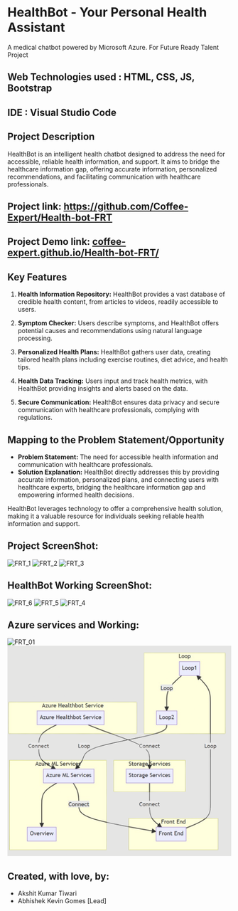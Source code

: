 # HealthBot - Your Personal Health Assistant
A medical chatbot powered by Microsoft Azure. For Future Ready Talent Project

## Web Technologies used : HTML, CSS, JS, Bootstrap
## IDE : Visual Studio Code

## Project Description
HealthBot is an intelligent health chatbot designed to address the need for accessible, reliable health information, and support. It aims to bridge the healthcare information gap, offering accurate information, personalized recommendations, and facilitating communication with healthcare professionals.

## Project link:   https://github.com/Coffee-Expert/Health-bot-FRT   

## Project Demo link: [coffee-expert.github.io/Health-bot-FRT/](https://coffee-expert.github.io/Health-bot-FRT/)

## Key Features

1. **Health Information Repository:** HealthBot provides a vast database of credible health content, from articles to videos, readily accessible to users.

2. **Symptom Checker:** Users describe symptoms, and HealthBot offers potential causes and recommendations using natural language processing.

3. **Personalized Health Plans:** HealthBot gathers user data, creating tailored health plans including exercise routines, diet advice, and health tips.

4. **Health Data Tracking:** Users input and track health metrics, with HealthBot providing insights and alerts based on the data.

5. **Secure Communication:** HealthBot ensures data privacy and secure communication with healthcare professionals, complying with regulations.

## Mapping to the Problem Statement/Opportunity

- **Problem Statement:** The need for accessible health information and communication with healthcare professionals.
- **Solution Explanation:** HealthBot directly addresses this by providing accurate information, personalized plans, and connecting users with healthcare experts, bridging the healthcare information gap and empowering informed health decisions.

HealthBot leverages technology to offer a comprehensive health solution, making it a valuable resource for individuals seeking reliable health information and support.
## Project ScreenShot:
![FRT_1](https://github.com/Coffee-Expert/Health-bot-FRT/assets/137613929/94e17158-1bb1-4db6-9700-7428ce400c79)
![FRT_2](https://github.com/Coffee-Expert/Health-bot-FRT/assets/137613929/74510e07-dac6-4f2a-b5ae-418703596bd4)
![FRT_3](https://github.com/Coffee-Expert/Health-bot-FRT/assets/137613929/59f0a34b-38d8-48e1-bd45-1198f29ffc25)

## HealthBot Working ScreenShot:
![FRT_6](https://github.com/Coffee-Expert/Health-bot-FRT/assets/137613929/07a77307-2254-4bcb-a794-a955278e815e)
![FRT_5](https://github.com/Coffee-Expert/Health-bot-FRT/assets/137613929/8e43529c-a4b8-4823-9180-a9da671ec921)
![FRT_4](https://github.com/Coffee-Expert/Health-bot-FRT/assets/137613929/82a9db0b-428c-4157-bd07-f1910154ea3f)
## Azure services and Working:
![FRT_01](https://github.com/Coffee-Expert/Health-bot-FRT/assets/137613929/12c7b7ce-9665-497b-a96a-2929ced44e79)
![FRT_02](https://github.com/Coffee-Expert/Health-bot-FRT/blob/main/assets/newflowchart.png)

## Created, with love, by:
<ul>
  <li> Akshit Kumar Tiwari </li>
  <li>  Abhishek Kevin Gomes  [Lead]  </li> 
</ul>


<!--- Previous image link-- https://github.com/Coffee-Expert/Health-bot-FRT/assets/137613929/e6d622c8-fb30-450b-9761-4a5cd68b005b -->



